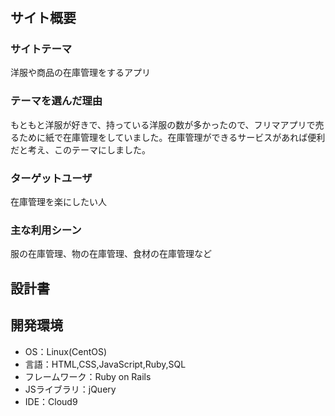 # <stocker>

## サイト概要
### サイトテーマ
洋服や商品の在庫管理をするアプリ

### テーマを選んだ理由
もともと洋服が好きで、持っている洋服の数が多かったので、フリマアプリで売るために紙で在庫管理をしていました。在庫管理ができるサービスがあれば便利だと考え、このテーマにしました。

### ターゲットユーザ
在庫管理を楽にしたい人

### 主な利用シーン
服の在庫管理、物の在庫管理、食材の在庫管理など

## 設計書


## 開発環境
- OS：Linux(CentOS)
- 言語：HTML,CSS,JavaScript,Ruby,SQL
- フレームワーク：Ruby on Rails
- JSライブラリ：jQuery
- IDE：Cloud9